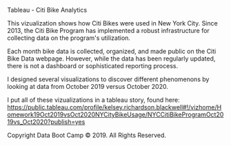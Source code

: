 Tableau - Citi Bike Analytics

This vizualization shows how Citi Bikes were used in New York City. Since 2013, the Citi Bike Program has implemented a robust infrastructure for collecting data on the program's utilization. 

Each month bike data is collected, organized, and made public on the Citi Bike Data webpage. However, while the data has been regularly updated, there is not a dashboard or sophisticated reporting process. 

I designed several visualizations to discover different phenomenons by looking at data from October 2019 versus October 2020.

I put all of these vizualizations in a tableau story, found here: https://public.tableau.com/profile/kelsey.richardson.blackwell#!/vizhome/Homework19Oct2019vsOct2020NYCityBikeUsage/NYCCitiBikeProgramOct2019vs_Oct2020?publish=yes

Copyright
Data Boot Camp © 2019. All Rights Reserved.
